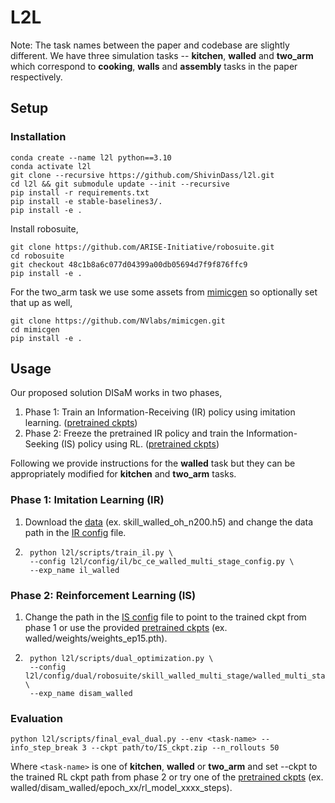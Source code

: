 # L2L
Note: The task names between the paper and codebase are slightly different. We have three simulation tasks -- **kitchen**, **walled** and **two_arm** which correspond to **cooking**, **walls** and **assembly** tasks in the paper respectively.

## Setup
### Installation
```
conda create --name l2l python==3.10
conda activate l2l
git clone --recursive https://github.com/ShivinDass/l2l.git
cd l2l && git submodule update --init --recursive
pip install -r requirements.txt
pip install -e stable-baselines3/.
pip install -e .
```

Install robosuite,
```
git clone https://github.com/ARISE-Initiative/robosuite.git
cd robosuite 
git checkout 48c1b8a6c077d04399a00db05694d7f9f876ffc9
pip install -e .
```

For the two_arm task we use some assets from [mimicgen]() so optionally set that up as well,
```
git clone https://github.com/NVlabs/mimicgen.git
cd mimicgen
pip install -e .
``` 


## Usage
Our proposed solution DISaM works in two phases,
1. Phase 1: Train an Information-Receiving (IR) policy using imitation learning. ([pretrained ckpts](https://utexas.box.com/s/i92e66vwd1985xmkhnrsput0bj0xb70h))
2. Phase 2: Freeze the pretrained IR policy and train the Information-Seeking (IS) policy using RL. ([pretrained ckpts](https://utexas.box.com/s/jwglzicuax5rx516soe4r9psvyc05zzf))

Following we provide instructions for the **walled** task but they can be appropriately modified for **kitchen** and **two_arm** tasks.
### Phase 1: Imitation Learning (IR)
1. Download the [data](https://utexas.box.com/s/zui5pynnbhi4a07p1ah29vmak7v7rw69) (ex. skill_walled_oh_n200.h5) and change the data path in the [IR config]() file.
2. ```
    python l2l/scripts/train_il.py \
    --config l2l/config/il/bc_ce_walled_multi_stage_config.py \
    --exp_name il_walled
    ```

### Phase 2: Reinforcement Learning (IS)
1. Change the path in the [IS config]() file to point to the trained ckpt from phase 1 or use the provided [pretrained ckpts](https://utexas.box.com/s/i92e66vwd1985xmkhnrsput0bj0xb70h) (ex. walled/weights/weights_ep15.pth).
2. ```
    python l2l/scripts/dual_optimization.py \
    --config l2l/config/dual/robosuite/skill_walled_multi_stage/walled_multi_stage_action_dual_config.py \
    --exp_name disam_walled
    ```


### Evaluation
```
python l2l/scripts/final_eval_dual.py --env <task-name> --info_step_break 3 --ckpt path/to/IS_ckpt.zip --n_rollouts 50
```
Where ```<task-name>``` is one of **kitchen**, **walled** or **two_arm** and set --ckpt to the trained RL ckpt path from phase 2 or try one of the [pretrained ckpts](https://utexas.box.com/s/jwglzicuax5rx516soe4r9psvyc05zzf) (ex. walled/disam_walled/epoch_xx/rl_model_xxxx_steps).